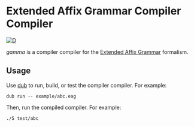 # Extended Affix Grammar Compiler Compiler

[![D](https://github.com/linkrope/gamma/actions/workflows/d.yml/badge.svg)](https://github.com/linkrope/gamma/actions/workflows/d.yml)


_gamma_ is a compiler compiler for the [Extended Affix Grammar] formalism.

## Usage

Use [dub] to run, build, or test the compiler compiler. For example:

    dub run -- example/abc.eag

Then, run the compiled compiler. For example:

    ./S test/abc

[dub]: http://code.dlang.org/
[extended affix grammar]: https://en.wikipedia.org/wiki/Extended_affix_grammar
